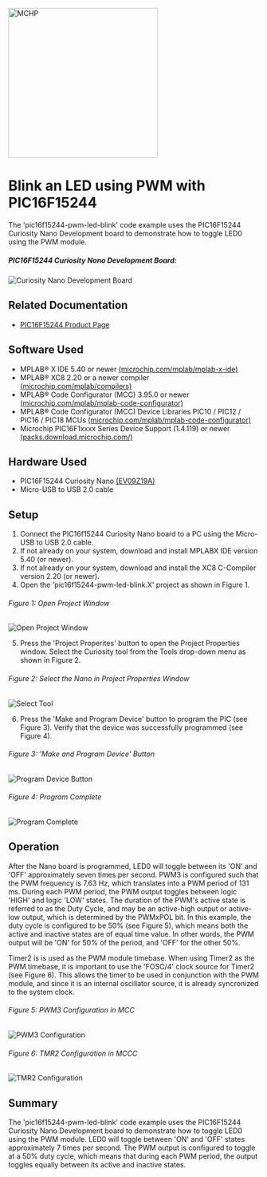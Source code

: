 <!-- Please do not change this html logo with link -->
<a href="https://www.microchip.com" rel="nofollow"><img src="images/microchip.png" alt="MCHP" width="300"/></a>

# Blink an LED using PWM with PIC16F15244

The 'pic16f15244-pwm-led-blink' code example uses the PIC16F15244 Curiosity Nano Development board to demonstrate how to toggle LED0 using the PWM module.

##### PIC16F15244 Curiosity Nano Development Board:
![Curiosity Nano Development Board](images/NanoHighlights.png)

## Related Documentation
- [PIC16F15244 Product Page](https://www.microchip.com/wwwproducts/en/PIC16F15244)

## Software Used
- MPLAB® X IDE 5.40 or newer [(microchip.com/mplab/mplab-x-ide)](http://www.microchip.com/mplab/mplab-x-ide)
- MPLAB® XC8 2.20 or a newer compiler [(microchip.com/mplab/compilers)](http://www.microchip.com/mplab/compilers)
- MPLAB® Code Configurator (MCC) 3.95.0 or newer [(microchip.com/mplab/mplab-code-configurator)](https://www.microchip.com/mplab/mplab-code-configurator)
- MPLAB® Code Configurator (MCC) Device Libraries PIC10 / PIC12 / PIC16 / PIC18 MCUs [(microchip.com/mplab/mplab-code-configurator)](https://www.microchip.com/mplab/mplab-code-configurator)
- Microchip PIC16F1xxxx Series Device Support (1.4.119) or newer [(packs.download.microchip.com/)](https://packs.download.microchip.com/)

## Hardware Used
- PIC16F15244 Curiosity Nano [(EV09Z19A)](https://www.microchip.com/Developmenttools/ProductDetails/EV09Z19A)
- Micro-USB to USB 2.0 cable

## Setup
1. Connect the PIC16f15244 Curiosity Nano board to a PC using the Micro-USB to USB 2.0 cable.
2. If not already on your system, download and install MPLABX IDE version 5.40 (or newer).
3. If not already on your system, download and install the XC8 C-Compiler version 2.20 (or newer).
4. Open the 'pic16f15244-pwm-led-blink.X' project as shown in Figure 1.

  ###### Figure 1: Open Project Window
  ![Open Project Window](images/OpenProject.png)

5. Press the 'Project Properites' button to open the Project Properties window. Select the Curiosity tool from the Tools drop-down menu as shown in Figure 2.

  ###### Figure 2: Select the Nano in Project Properties Window
  ![Select Tool](images/SelectTool.png)

6. Press the 'Make and Program Device' button to program the PIC (see Figure 3). Verify that the device was successfully programmed (see Figure 4).

  ###### Figure 3: 'Make and Program Device' Button
  ![Program Device Button](images/MakeAndProgramButton.png)

  ###### Figure 4: Program Complete
  ![Program Complete](images/ProgramSuccess.png)


## Operation
After the Nano board is programmed, LED0 will toggle between its 'ON' and 'OFF' approximately seven times per second. PWM3 is configured such that the PWM frequency is 7.63 Hz, which translates into a PWM period of 131 ms. During each PWM period, the PWM output toggles between logic 'HIGH' and logic 'LOW' states. The duration of the PWM's active state is referred to as the Duty Cycle, and may be an active-high output or active-low output, which is determined by the PWMxPOL bit. In this example, the duty cycle is configured to be 50% (see Figure 5), which means both the active and inactive states are of equal time value. In other words, the PWM output will be 'ON' for 50% of the period, and 'OFF' for the other 50%.

Timer2 is is used as the PWM module timebase. When using Timer2 as the PWM timebase, it is important to use the 'FOSC/4' clock source for Timer2 (see Figure 6). This allows the timer to be used in conjunction with the PWM module, and since it is an internal oscillator source, it is already syncronized to the system clock.

  ###### Figure 5: PWM3 Configuration in MCC
  ![PWM3 Configuration](images/PWMConfig.png)

  ###### Figure 6: TMR2 Configuration in MCCC
  ![TMR2 Configuration](images/TMR2Config.png)


## Summary
The 'pic16f15244-pwm-led-blink' code example uses the PIC16F15244 Curiosity Nano Development board to demonstrate how to toggle LED0 using the PWM module. LED0 will toggle between 'ON' and 'OFF' states approximately 7 times per second. The PWM output is configured to toggle at a 50% duty cycle, which means that during each PWM period, the output toggles equally between its active and inactive states.
